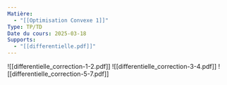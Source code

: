 ```yaml
---
Matière:
  - "[[Optimisation Convexe 1]]"
Type: TP/TD
Date du cours: 2025-03-18
Supports:
  - "[[differentielle.pdf]]"
---
```

![[differentielle_correction-1-2.pdf]]
![[differentielle_correction-3-4.pdf]]
![[differentielle_correction-5-7.pdf]]